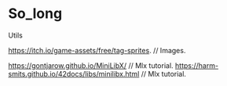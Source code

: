# So_long

Utils

https://itch.io/game-assets/free/tag-sprites. // Images.

https://gontjarow.github.io/MiniLibX/ // Mlx tutorial.
https://harm-smits.github.io/42docs/libs/minilibx.html // Mlx tutorial.
